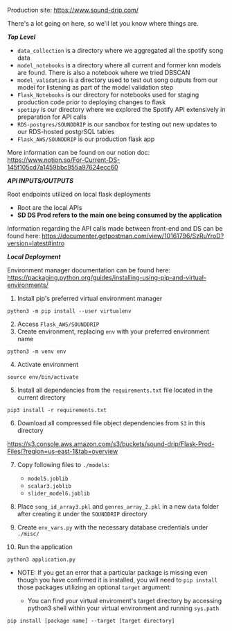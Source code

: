 Production site: https://www.sound-drip.com/

There's a lot going on here, so we'll let you know where things are.

***Top Level***
- `data_collection` is a directory where we aggregated all the spotify song data
- `model_notebooks` is a directory where all current and former knn models are found. There is also a notebook where we tried DBSCAN
- `model_validation` is a directory used to test out song outputs from our model for listening as part of the model validation step
- `Flask_Notebooks` is our directory for notebooks used for staging production code prior to deploying changes to flask
- `spotipy` is our directory where we explored the Spotify API extensively in preparation for API calls
- `RDS-postgres/SOUNDDRIP` is our sandbox for testing out new updates to our RDS-hosted postgrSQL tables
- `Flask_AWS/SOUNDDRIP` is our production flask app

More information can be found on our notion doc: https://www.notion.so/For-Current-DS-145f105cd7a1459bbc955a97624ecc60

***API INPUTS/OUTPUTS***


Root endpoints utilized on local flask deployments
- Root are the local APIs
- **SD DS Prod refers to the main one being consumed by the application**

Information regarding the API calls made between front-end and DS can be found here:
https://documenter.getpostman.com/view/10161796/SzRuYroD?version=latest#intro


***Local Deployment***

Environment manager documentation can be found here:
https://packaging.python.org/guides/installing-using-pip-and-virtual-environments/


1. Install pip's preferred virtual environment manager 

```
python3 -m pip install --user virtualenv
```
2. Access `Flask_AWS/SOUNDDRIP`
3. Create environment, replacing `env` with your preferred environment name 

```
python3 -m venv env
```
4. Activate environment

```
source env/bin/activate
```

5. Install all dependencies from the `requirements.txt` file located in the current directory 
 

```
pip3 install -r requirements.txt
```

6. Download all compressed file object dependencies from `S3` in this directory

https://s3.console.aws.amazon.com/s3/buckets/sound-drip/Flask-Prod-Files/?region=us-east-1&tab=overview

7. Copy following files to `./models`: 
    - `model5.joblib`
    - `scalar3.joblib`
    - `slider_model6.joblib`

8. Place `song_id_array3.pkl` and `genres_array_2.pkl` in a new `data` folder after creating it under the `SOUNDDRIP` directory

9. Create `env_vars.py` with the necessary database credentials under `./misc/` 


9. Run the application

```
python3 application.py 
```

* NOTE: If you get an error that a particular package is missing even though you have confirmed it is installed, you will need to `pip install` those packages utilizing an optional `target` argument:

     - You can find your virtual enviroment's target directory by accessing python3 shell within your virtual environment and running `sys.path`  

```
pip install [package name] --target [target directory]
```

